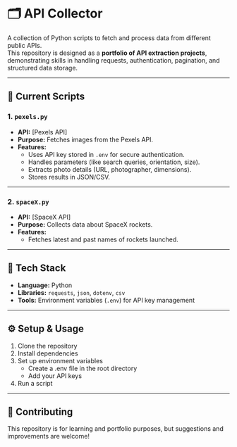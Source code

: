# 🗂️ API Collector  

A collection of Python scripts to fetch and process data from different public APIs.  
This repository is designed as a **portfolio of API extraction projects**, demonstrating skills in handling requests, authentication, pagination, and structured data storage.  

---

## 📌 Current Scripts  

### 1. `pexels.py`  
- **API:** [Pexels API]
- **Purpose:** Fetches images from the Pexels API.  
- **Features:**  
  - Uses API key stored in `.env` for secure authentication.  
  - Handles parameters (like search queries, orientation, size).  
  - Extracts photo details (URL, photographer, dimensions).  
  - Stores results in JSON/CSV.  

---

### 2. `spaceX.py`  
- **API:** [SpaceX API] 
- **Purpose:** Collects data about SpaceX rockets.  
- **Features:**  
  - Fetches latest and past names of rockets launched.   

---

## 🚀 Tech Stack  
- **Language:** Python  
- **Libraries:** `requests`, `json`, `dotenv`, `csv`  
- **Tools:** Environment variables (`.env`) for API key management  

---

## ⚙️ Setup & Usage  

1. Clone the repository  
2. Install dependencies
3. Set up environment variables
    - Create a .env file in the root directory
    - Add your API keys
4. Run a script

---

## 🤝 Contributing

This repository is for learning and portfolio purposes, but suggestions and improvements are welcome!